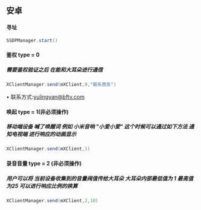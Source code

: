 ## 安卓

#### 寻址
```java
SSDPManager.start()
```

#### 鉴权 type = 0

##### 需要鉴权验证之后 在能和大耳朵进行通信

```java
XClientManager.send(mXClient,0,"联系商务")
```
• 联系方式:yulingyan@bftv.com

#### 唤起 type = 1(非必须操作)

##### 移动端设备 喊了唤醒词 例如 小米音响 "小爱小爱" 这个时候可以通过如下方法 通知电视端 进行响应的动画显示

```java
XClientManager.send(mXClient,1)
```

#### 录音音量 type = 2 (非必须操作)

##### 用户可以将 当前设备收集到的音量阀值传给大耳朵 大耳朵内部最低值为 1 最高值为25 可以进行响应比例的换算

```java
XClientManager.send(mXClient,2,10)
```

